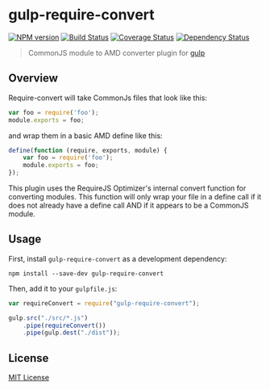 # gulp-require-convert
[![NPM version][npm-image]][npm-url] [![Build Status][travis-image]][travis-url]  [![Coverage Status][coveralls-image]][coveralls-url] [![Dependency Status][depstat-image]][depstat-url]

> CommonJS module to AMD converter plugin for [gulp](https://github.com/wearefractal/gulp) 

## Overview

Require-convert will take CommonJs files that look like this:

```javascript
var foo = require('foo');
module.exports = foo;
```

and wrap them in a basic AMD define like this:

```javascript
define(function (require, exports, module) {
    var foo = require('foo');
    module.exports = foo;
});
```
This plugin uses the RequireJS Optimizer's internal convert function for converting modules. This function will only wrap your file in a define call if it does not already have a define call AND if it appears to be a CommonJS module.

## Usage

First, install `gulp-require-convert` as a development dependency:

```shell
npm install --save-dev gulp-require-convert
```

Then, add it to your `gulpfile.js`:

```javascript
var requireConvert = require("gulp-require-convert");

gulp.src("./src/*.js")
    .pipe(requireConvert())
    .pipe(gulp.dest("./dist"));
```


## License

[MIT License](http://en.wikipedia.org/wiki/MIT_License)

[npm-url]: https://npmjs.org/package/gulp-require-convert
[npm-image]: https://badge.fury.io/js/gulp-require-convert.png

[travis-url]: http://travis-ci.org/nixonchris/gulp-require-convert
[travis-image]: https://secure.travis-ci.org/nixonchris/gulp-require-convert.png?branch=master

[coveralls-url]: https://coveralls.io/r/nixonchris/gulp-require-convert
[coveralls-image]: https://coveralls.io/repos/nixonchris/gulp-require-convert/badge.png

[depstat-url]: https://david-dm.org/nixonchris/gulp-require-convert
[depstat-image]: https://david-dm.org/nixonchris/gulp-require-convert.png
